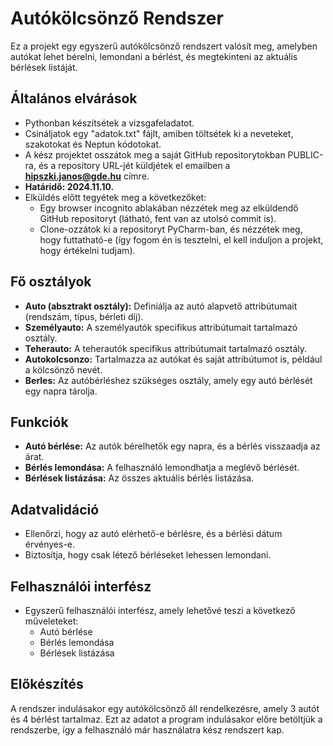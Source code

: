 # Autókölcsönző Rendszer

Ez a projekt egy egyszerű autókölcsönző rendszert valósít meg, amelyben autókat lehet bérelni, lemondani a bérlést, és megtekinteni az aktuális bérlések listáját.

## Általános elvárások

- Pythonban készítsétek a vizsgafeladatot.
- Csináljatok egy "adatok.txt" fájlt, amiben töltsétek ki a neveteket, szakotokat és Neptun kódotokat.
- A kész projektet osszátok meg a saját GitHub repositorytokban PUBLIC-ra, és a repository URL-jét küldjétek el emailben a **hipszki.janos@gde.hu** címre.
- **Határidő: 2024.11.10.**
- Elküldés előtt tegyétek meg a következőket:
  - Egy browser incognito ablakában nézzétek meg az elküldendő GitHub repositoryt (látható, fent van az utolsó commit is).
  - Clone-ozzátok ki a repositoryt PyCharm-ban, és nézzétek meg, hogy futtatható-e (így fogom én is tesztelni, el kell induljon a projekt, hogy értékelni tudjam).

## Fő osztályok

- **Auto (absztrakt osztály):** Definiálja az autó alapvető attribútumait (rendszám, típus, bérleti díj).
- **Személyauto:** A személyautók specifikus attribútumait tartalmazó osztály.
- **Teherauto:** A teherautók specifikus attribútumait tartalmazó osztály.
- **Autokolcsonzo:** Tartalmazza az autókat és saját attribútumot is, például a kölcsönző nevét.
- **Berles:** Az autóbérléshez szükséges osztály, amely egy autó bérlését egy napra tárolja.

## Funkciók

- **Autó bérlése:** Az autók bérelhetők egy napra, és a bérlés visszaadja az árat.
- **Bérlés lemondása:** A felhasználó lemondhatja a meglévő bérlését.
- **Bérlések listázása:** Az összes aktuális bérlés listázása.

## Adatvalidáció

- Ellenőrzi, hogy az autó elérhető-e bérlésre, és a bérlési dátum érvényes-e.
- Biztosítja, hogy csak létező bérléseket lehessen lemondani.

## Felhasználói interfész

- Egyszerű felhasználói interfész, amely lehetővé teszi a következő műveleteket:
  - Autó bérlése
  - Bérlés lemondása
  - Bérlések listázása

## Előkészítés

A rendszer indulásakor egy autókölcsönző áll rendelkezésre, amely 3 autót és 4 bérlést tartalmaz. Ezt az adatot a program indulásakor előre betöltjük a rendszerbe, így a felhasználó már használatra kész rendszert kap.
